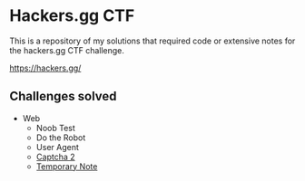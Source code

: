 # Hackers.gg CTF

This is a repository of my solutions that required code or extensive notes for the
hackers.gg CTF challenge.


https://hackers.gg/


## Challenges solved
- Web
    - Noob Test
    - Do the Robot
    - User Agent
    - [Captcha 2](captcha2/)
    - [Temporary Note](temporary_note/)

